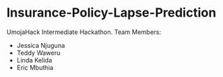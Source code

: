 # Insurance-Policy-Lapse-Prediction
UmojaHack Intermediate Hackathon. 
Team Members:
- Jessica Njuguna
- Teddy Waweru
- Linda Kelida
- Eric Mbuthia
